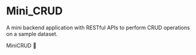 # Mini_CRUD
A mini backend application with RESTful APIs to perform CRUD operations on a sample dataset.


MiniCRUD 🚀
